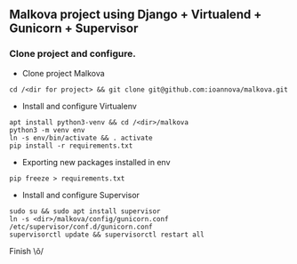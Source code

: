 ## Malkova project using Django + Virtualend + Gunicorn + Supervisor

### Clone project and configure.

- Clone project Malkova

```
cd /<dir for project> && git clone git@github.com:ioannova/malkova.git
```

- Install and configure Virtualenv

```
apt install python3-venv && cd /<dir>/malkova
python3 -m venv env
ln -s env/bin/activate && . activate
pip install -r requirements.txt
```
- Exporting new packages installed in env
```
pip freeze > requirements.txt
```

- Install and configure Supervisor
```
sudo su && sudo apt install supervisor
ln -s <dir>/malkova/config/gunicorn.conf /etc/supervisor/conf.d/gunicorn.conf
supervisorctl update && supervisorctl restart all
```

Finish \õ/
